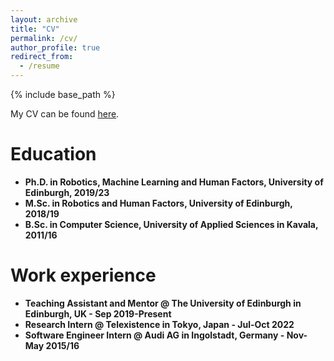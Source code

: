 ```yaml
---
layout: archive
title: "CV"
permalink: /cv/
author_profile: true
redirect_from:
  - /resume
---
```


{% include base_path %}

My CV can be found [here](https://etriantafyllidis.github.io/files/cv_triantafyllidis.pdf).

Education
======
* <b> Ph.D. <b> in Robotics, Machine Learning and Human Factors, University of Edinburgh, 2019/23
* <b> M.Sc. <b> in Robotics and Human Factors, University of Edinburgh, 2018/19
* <b> B.Sc. <b> in Computer Science, University of Applied Sciences in Kavala, 2011/16

Work experience
======
* Teaching Assistant and Mentor @ <b> The University of Edinburgh </b> in Edinburgh, UK - Sep 2019-Present
* Research Intern @ <b> Telexistence </b> in Tokyo, Japan - Jul-Oct 2022
* Software Engineer Intern @ <b> Audi AG </b> in Ingolstadt, Germany - Nov-May 2015/16